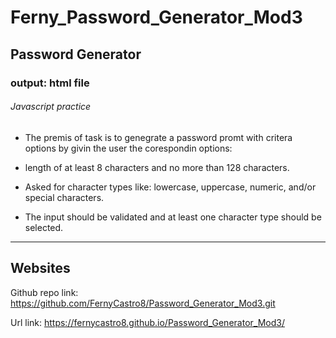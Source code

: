 # Ferny_Password_Generator_Mod3

## Password Generator

### output: html file


###### Javascript practice



- The premis of task is to genegrate a password promt with critera options by givin the user the corespondin options:

- length of at least 8 characters and no more than 128 characters.

- Asked for character types like: lowercase, uppercase, numeric, and/or special characters.

- The input should be validated and at least one character type should be selected.

---------------------------------------------------------------------------------------------------------------------------------------

## Websites

Github repo link:
https://github.com/FernyCastro8/Password_Generator_Mod3.git


Url link:
https://fernycastro8.github.io/Password_Generator_Mod3/






